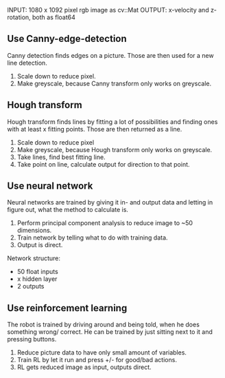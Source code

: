 INPUT: 1080 x 1092 pixel rgb image as cv::Mat
OUTPUT: x-velocity and z-rotation, both as float64


## Use Canny-edge-detection
Canny detection finds edges on a picture. Those are then used for a new line detection.

1) Scale down to reduce pixel.
2) Make greyscale, because Canny transform only works on greyscale.


## Hough transform
Hough transform finds lines by fitting a lot of possibilities and finding ones
with at least x fitting points. Those are then returned as a line.

1) Scale down to reduce pixel
2) Make greyscale, because Hough transform only works on greyscale.
3) Take lines, find best fitting line.
4) Take point on line, calculate output for direction to that point.


## Use neural network
Neural networks are trained by giving it in- and output data and letting in figure
out, what the method to calculate is.

1) Perform principal component analysis to reduce image to ~50 dimensions.
2) Train network by telling what to do with training data.
3) Output is direct.

Network structure:
- 50 float inputs
- x hidden layer
- 2 outputs


## Use reinforcement learning
The robot is trained by driving around and being told, when he does something wrong/
correct. He can be trained by just sitting next to it and pressing buttons.

1) Reduce picture data to have only small amount of variables.
2) Train RL by let it run and press +/- for good/bad actions.
3) RL gets reduced image as input, outputs direct.
